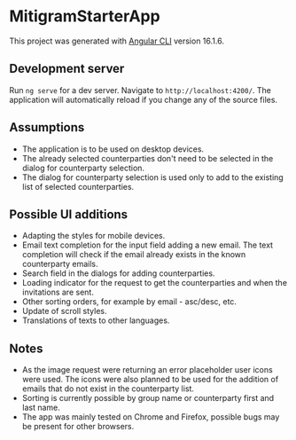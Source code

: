 # MitigramStarterApp

This project was generated with [Angular CLI](https://github.com/angular/angular-cli) version 16.1.6.

## Development server

Run `ng serve` for a dev server. Navigate to `http://localhost:4200/`. The application will automatically reload if you change any of the source files.

## Assumptions
- The application is to be used on desktop devices.
- The already selected counterparties don't need to be selected in the dialog for counterparty selection.
- The dialog for counterparty selection is used only to add to the existing list of selected counterparties.

## Possible UI additions
- Adapting the styles for mobile devices.
- Email text completion for the input field adding a new email. The text completion will check if the email already exists in the known counterparty emails.
- Search field in the dialogs for adding counterparties. 
- Loading indicator for the request to get the counterparties and when the invitations are sent.
- Other sorting orders, for example by email - asc/desc, etc.
- Update of scroll styles.
- Translations of texts to other languages.

## Notes
- As the image request were returning an error placeholder user icons were used. The icons were also planned to be used for the addition of emails that do not exist in the counterparty list.
- Sorting is currently possible by group name or counterparty first and last name.
- The app was mainly tested on Chrome and Firefox, possible bugs may be present for other browsers.